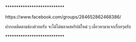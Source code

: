

<p>***************************</p>
https://www.facebook.com/groups/284652862468386/

ฝากกดติดตามช่องด้วยครับ จะได้ไม่พลาดสคริปต์ใหม่ ๆ
เดี๋ยวหามาแจกเรื่อยๆครับ
<p>***************************</p>

